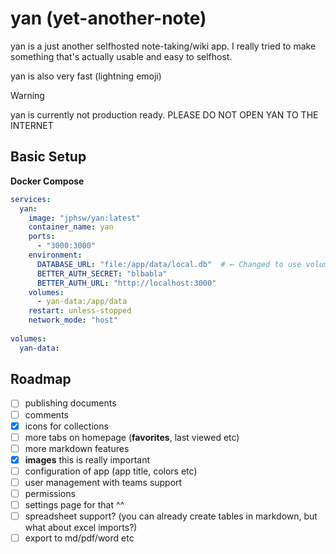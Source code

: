 # yan (yet-another-note)

yan is a just another selfhosted note-taking/wiki app. I really tried to make something that's actually usable and easy to selfhost. 

yan is also very fast (lightning emoji)

> [!WARNING]
> yan is currently not production ready. PLEASE DO NOT OPEN YAN TO THE INTERNET

## Basic Setup

**Docker Compose**

```yaml
services:
  yan:
    image: "jphsw/yan:latest"
    container_name: yan
    ports:
      - "3000:3000"
    environment:
      DATABASE_URL: "file:/app/data/local.db"  # ← Changed to use volume path
      BETTER_AUTH_SECRET: "blbabla"
      BETTER_AUTH_URL: "http://localhost:3000"
    volumes:
      - yan-data:/app/data
    restart: unless-stopped
    network_mode: "host"
    
volumes:
  yan-data:
```

## Roadmap
- [ ] publishing documents
- [ ] comments
- [x] icons for collections
- [ ] more tabs on homepage (**favorites**, last viewed etc)
- [ ] more markdown features
- [x] **images** this is really important
- [ ] configuration of app (app title, colors etc)
- [ ] user management with teams support
- [ ] permissions
- [ ] settings page for that ^^
- [ ] spreadsheet support? (you can already create tables in markdown, but what about excel imports?)
- [ ] export to md/pdf/word etc
